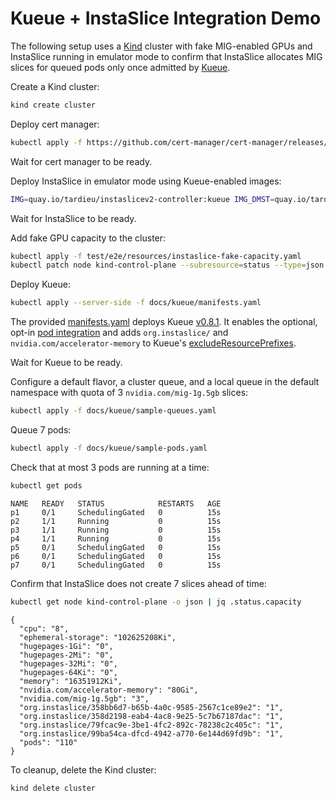 # Kueue + InstaSlice Integration Demo

The following setup uses a [Kind](https://kind.sigs.k8s.io) cluster with fake
MIG-enabled GPUs and InstaSlice running in emulator mode to confirm that
InstaSlice allocates MIG slices for queued pods only once admitted by
[Kueue](https://kueue.sigs.k8s.io).

Create a Kind cluster:
```sh
kind create cluster
```

Deploy cert manager:
```sh
kubectl apply -f https://github.com/cert-manager/cert-manager/releases/download/v1.15.3/cert-manager.yaml
```

Wait for cert manager to be ready.

Deploy InstaSlice in emulator mode using Kueue-enabled images:
```sh
IMG=quay.io/tardieu/instaslicev2-controller:kueue IMG_DMST=quay.io/tardieu/instaslicev2-daemonset:kueue make deploy-emulated
```

Wait for InstaSlice to be ready.

Add fake GPU capacity to the cluster:
```sh
kubectl apply -f test/e2e/resources/instaslice-fake-capacity.yaml
kubectl patch node kind-control-plane --subresource=status --type=json -p='[{"op":"add","path":"/status/capacity/nvidia.com~1accelerator-memory","value":"80Gi"}]'
```

Deploy Kueue:
```sh
kubectl apply --server-side -f docs/kueue/manifests.yaml
```
The provided [manifests.yaml](../docs/kueue/manifests.yaml) deploys Kueue
[v0.8.1](https://github.com/kubernetes-sigs/kueue/releases/tag/v0.8.1). It
enables the optional, opt-in [pod
integration](https://kueue.sigs.k8s.io/docs/tasks/run/plain_pods/) and adds
`org.instaslice/` and `nvidia.com/accelerator-memory` to Kueue's
[excludeResourcePrefixes](https://kueue.sigs.k8s.io/docs/reference/kueue-config.v1beta1/#Resources).

Wait for Kueue to be ready.

Configure a default flavor, a cluster queue, and a local queue in the default
namespace with quota of 3 `nvidia.com/mig-1g.5gb` slices:
```sh
kubectl apply -f docs/kueue/sample-queues.yaml
```

Queue 7 pods:
```sh
kubectl apply -f docs/kueue/sample-pods.yaml
```

Check that at most 3 pods are running at a time:
```sh
kubectl get pods
```
```
NAME   READY   STATUS            RESTARTS   AGE
p1     0/1     SchedulingGated   0          15s
p2     1/1     Running           0          15s
p3     1/1     Running           0          15s
p4     1/1     Running           0          15s
p5     0/1     SchedulingGated   0          15s
p6     0/1     SchedulingGated   0          15s
p7     0/1     SchedulingGated   0          15s
```

Confirm that InstaSlice does not create 7 slices ahead of time:
```sh
kubectl get node kind-control-plane -o json | jq .status.capacity
```
```
{
  "cpu": "8",
  "ephemeral-storage": "102625208Ki",
  "hugepages-1Gi": "0",
  "hugepages-2Mi": "0",
  "hugepages-32Mi": "0",
  "hugepages-64Ki": "0",
  "memory": "16351912Ki",
  "nvidia.com/accelerator-memory": "80Gi",
  "nvidia.com/mig-1g.5gb": "3",
  "org.instaslice/358bb6d7-b65b-4a0c-9585-2567c1ce89e2": "1",
  "org.instaslice/358d2198-eab4-4ac8-9e25-5c7b67187dac": "1",
  "org.instaslice/79fcac9e-3be1-4fc2-892c-78238c2c405c": "1",
  "org.instaslice/99ba54ca-dfcd-4942-a770-6e144d69fd9b": "1",
  "pods": "110"
}
```

To cleanup, delete the Kind cluster:
```sh
kind delete cluster
```
